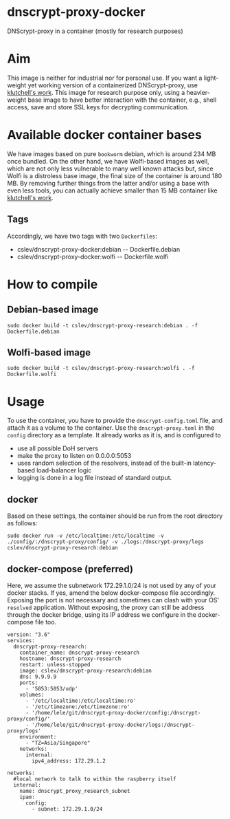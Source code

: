 # dnscrypt-proxy-docker
DNScrypt-proxy in a container (mostly for research purposes)

# Aim
This image is neither for industrial nor for personal use. If you want a light-weight yet working version of a containerized DNScrypt-proxy, use [klutchell's work](https://github.com/klutchell/dnscrypt-proxy-docker).
This image for research purpose only, using a heavier-weight base image to have better interaction with the container, e.g., shell access, save and store SSL keys for decrypting communication.

# Available docker container bases
We have images based on pure `bookworm` debian, which is around 234 MB once bundled.
On the other hand, we have Wolfi-based images as well, which are not only less vulnerable to many well known attacks but, since Wolfi is a distroless base image, the final size of the container is around 180 MB. By removing further things from the latter and/or using a base with even less tools, you can actually achieve smaller than 15 MB container like [klutchell's work](https://github.com/klutchell/dnscrypt-proxy-docker).

## Tags
Accordingly, we have two tags with two `Dockerfiles`:
 - cslev/dnscrypt-proxy-docker:debian  -- Dockerfile.debian
 - cslev/dnscrypt-proxy-docker:wolfi   -- Dockerfile.wolfi

# How to compile
## Debian-based image
```
sudo docker build -t cslev/dnscrypt-proxy-research:debian . -f Dockerfile.debian
```
## Wolfi-based image
```
sudo docker build -t cslev/dnscrypt-proxy-research:wolfi . -f Dockerfile.wolfi
```

# Usage
To use the container, you have to provide the `dnscrypt-config.toml` file, and attach it as a volume to the container.
Use the `dnscrypt-proxy.toml` in the `config` directory as a template. It already works as it is, and is configured to
 - use all possible DoH servers
 - make the proxy to listen on 0.0.0.0:5053
 - uses random selection of the resolvers, instead of the built-in latency-based load-balancer logic
 - logging is done in a log file instead of standard output.

## docker
Based on these settings, the container should be run from the root directory as follows:
```
sudo docker run -v /etc/localtime:/etc/localtime -v ./config/:/dnscrypt-proxy/config/ -v ./logs:/dnscrypt-proxy/logs cslev/dnscrypt-proxy-research:debian
```

## docker-compose (preferred)
Here, we assume the subnetwork 172.29.1.0/24 is not used by any of your docker stacks.
If yes, amend the below docker-compose file accordingly.
Exposing the port is not necessary and sometimes can clash with your OS' `resolved` application.
Without exposing, the proxy can still be address through the docker bridge, using its IP address we configure in the docker-compose file too.

```
version: "3.6"
services:
  dnscrypt-proxy-research:
    container_name: dnscrypt-proxy-research
    hostname: dnscrypt-proxy-research
    restart: unless-stopped
    image: cslev/dnscrypt-proxy-research:debian
    dns: 9.9.9.9
    ports: 
      - '5053:5053/udp'
    volumes:
      - '/etc/localtime:/etc/localtime:ro'
      - '/etc/timezone:/etc/timezone:ro'
      - '/home/lele/git/dnscrypt-proxy-docker/config:/dnscrypt-proxy/config/'
      - '/home/lele/git/dnscrypt-proxy-docker/logs:/dnscrypt-proxy/logs'
    environment:
      - "TZ=Asia/Singapore"
    networks:
      internal:
        ipv4_address: 172.29.1.2

networks:
  #local network to talk to within the raspberry itself
  internal:
    name: dnscrypt_proxy_research_subnet
    ipam:
      config:
        - subnet: 172.29.1.0/24        
```




